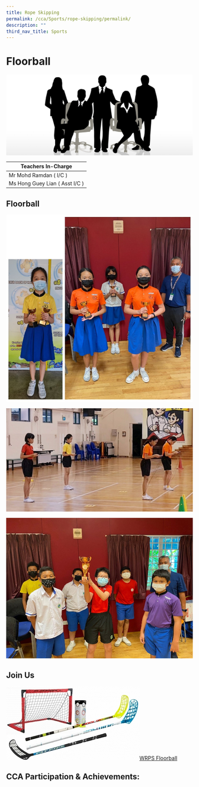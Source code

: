 ```yaml
---
title: Rope Skipping
permalink: /cca/Sports/rope-skipping/permalink/
description: ""
third_nav_title: Sports
---
```

Floorball
=============
![](/images/staff.jpg)

| Teachers In-Charge |
| --- |
| Mr Mohd Ramdan ( I/C ) |
| Ms Hong Guey Lian ( Asst I/C ) |

Floorball
-------------


![](/images/rope.jpg)

![](/images/rope2.jpg)

![](/images/rope3.jpg)

Join Us
-------

![](/images/CCA%20Sports/home1_set_main_w_360x199.jpg)[WRPS Floorball](https://www.youtube.com/watch?v=xdJeAJ5HJro)



CCA Participation & Achievements:
---------------------------------